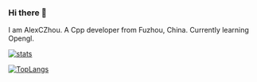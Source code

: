 ### Hi there 👋
I am AlexCZhou. A Cpp developer from Fuzhou, China. Currently learning Opengl.

[![stats](https://github-readme-stats.vercel.app/api?username=AlexCZhou&count_private=true&show_icons=true&hide=prs&theme=dracula)](https://github.com/AlexCZhou)

[![TopLangs](https://github-readme-stats.vercel.app/api/top-langs/?username=AlexCZhou&hide=javascript,html,css,plsql&layout=compact&theme=dracula&card_width=445)](https://github.com/AlexCZhou)
<!--
**AlexCZhou/AlexCZhou** is a ✨ _special_ ✨ repository because its `README.md` (this file) appears on your GitHub profile.

Here are some ideas to get you started:

- 🔭 I’m currently working on ...
- 🌱 I’m currently learning ...
- 👯 I’m looking to collaborate on ...
- 🤔 I’m looking for help with ...
- 💬 Ask me about ...
- 📫 How to reach me: ...
- 😄 Pronouns: ...
- ⚡ Fun fact: ...
-->
